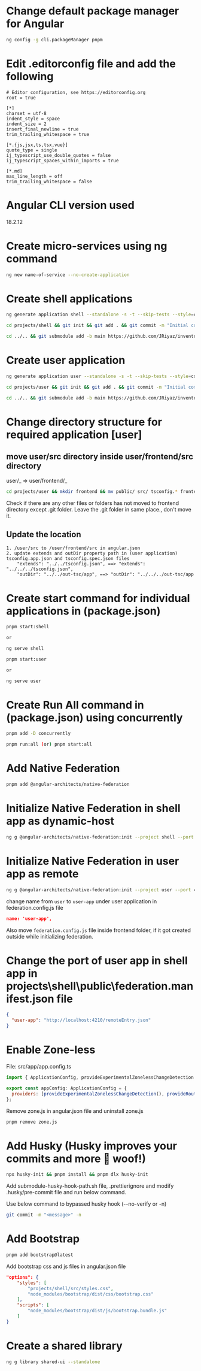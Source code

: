 # Change default package manager for Angular

```sh
ng config -g cli.packageManager pnpm
```

# Edit .editorconfig file and add the following

```apacheconf
# Editor configuration, see https://editorconfig.org
root = true

[*]
charset = utf-8
indent_style = space
indent_size = 2
insert_final_newline = true
trim_trailing_whitespace = true

[*.{js,jsx,ts,tsx,vue}]
quote_type = single
ij_typescript_use_double_quotes = false
ij_typescript_spaces_within_imports = true

[*.md]
max_line_length = off
trim_trailing_whitespace = false
```

# Angular CLI version used

18.2.12

# Create micro-services using ng command

```sh
ng new name-of-service --no-create-application
```

# Create shell applications

```sh
ng generate application shell --standalone -s -t --skip-tests --style=css --ssr=N
```

```sh
cd projects/shell && git init && git add . && git commit -m "Initial commit"
```

```sh
cd ../.. && git submodule add -b main https://github.com/JRiyaz/inventory-shell.git projects/shell
```

# Create user application

```sh
ng generate application user --standalone -s -t --skip-tests --style=css --ssr=N
```

```sh
cd projects/user && git init && git add . && git commit -m "Initial commit"
```

```sh
cd ../.. && git submodule add -b main https://github.com/JRiyaz/inventory-user.git projects/user
```

# Change directory structure for required application [user]

## move user/src directory inside user/frontend/src directory

user/_ => user/frontend/_

```sh
cd projects/user && mkdir frontend && mv public/ src/ tsconfig.* frontend/
```

Check if there are any other files or folders has not moved to frontend directory except .git folder. Leave the .git folder in same place., don't move it.

## Update the location

    1. /user/src to /user/frontend/src in angular.json
    2. update extends and outDir property path in (user application) tsconfig.app.json and tsconfig.spec.json files
        "extends": "../../tsconfig.json", ==> "extends": "../../../tsconfig.json",
        "outDir": "../../out-tsc/app", ==> "outDir": "../../../out-tsc/app

# Create start command for individual applications in (package.json)

```sh
pnpm start:shell

or

ng serve shell
```

```sh
pnpm start:user

or

ng serve user
```

# Create Run All command in (package.json) using concurrently

```sh
pnpm add -D concurrently
```

```sh
pnpm run:all (or) pnpm start:all
```

# Add Native Federation

```sh
pnpm add @angular-architects/native-federation
```

# Initialize Native Federation in shell app as dynamic-host

```sh
ng g @angular-architects/native-federation:init --project shell --port 4200 --type dynamic-host
```

# Initialize Native Federation in user app as remote

```sh
ng g @angular-architects/native-federation:init --project user --port 4210 --type remote
```

change name from `user` to `user-app` under user application in federation.config.js file

```json
name: 'user-app',
```

Also move `federation.config.js` file inside frontend folder, if it got created outside while initializing federation.

# Change the port of user app in shell app in projects\shell\public\federation.manifest.json file

```json
{
  "user-app": "http://localhost:4210/remoteEntry.json"
}
```

# Enable Zone-less

File: src/app/app.config.ts

```js
import { ApplicationConfig, provideExperimentalZonelessChangeDetection } from '@angular/core';

export const appConfig: ApplicationConfig = {
  providers: [provideExperimentalZonelessChangeDetection(), provideRouter(routes)]
};
```

Remove zone.js in angular.json file and uninstall zone.js

```sh
pnpm remove zone.js
```

# Add Husky (Husky improves your commits and more 🐶 woof!)

```sh
npx husky-init && pnpm install && pnpm dlx husky-init
```

Add submodule-husky-hook-path.sh file, .prettierignore and modify .husky/pre-commit file and run below command.

Use below command to bypassed husky hook (--no-verify or -n)

```sh
git commit -m "<message>" -n
```

# Add Bootstrap

```sh
pnpm add bootstrap@latest
```

Add bootstrap css and js files in angular.json file

```json
"options": {
    "styles": [
        "projects/shell/src/styles.css",
        "node_modules/bootstrap/dist/css/bootstrap.css"
    ],
    "scripts": [
        "node_modules/bootstrap/dist/js/bootstrap.bundle.js"
    ]
}
```

# Create a shared library

```sh
ng g library shared-ui --standalone
```
